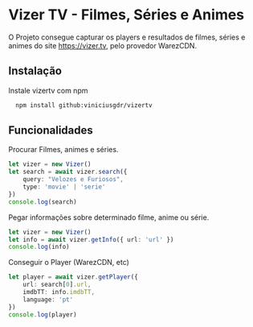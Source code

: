 
# Vizer TV - Filmes, Séries e Animes

O Projeto consegue capturar os players e resultados de filmes, séries e animes do site https://vizer.tv, pelo provedor WarezCDN.




## Instalação

Instale vizertv com npm

```bash
  npm install github:viniciusgdr/vizertv
```
    
## Funcionalidades

Procurar Filmes, animes e séries.
```ts
let vizer = new Vizer()
let search = await vizer.search({ 
    query: "Velozes e Furiosos", 
    type: 'movie' | 'serie'
})
console.log(search)
```

Pegar informações sobre determinado filme, anime ou série.
```ts
let vizer = new Vizer()
let info = await vizer.getInfo({ url: 'url' })
console.log(info)
```
Conseguir o Player (WarezCDN, etc)
```ts
let player = await vizer.getPlayer({ 
    url: search[0].url, 
    imdbTT: info.imdbTT, 
    language: 'pt' 
})
console.log(player)
```
